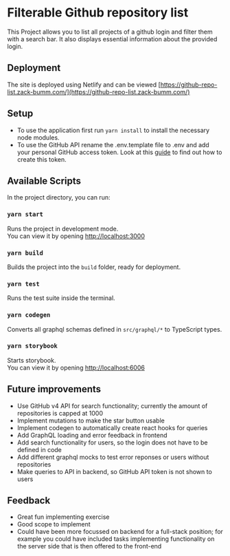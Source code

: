 # Filterable Github repository list

This Project allows you to list all projects of a github login and filter them with a search bar. It also displays essential information about the provided login.

## Deployment

The site is deployed using Netlify and can be viewed [https://github-repo-list.zack-bumm.com/](https://github-repo-list.zack-bumm.com/)

## Setup

- To use the application first run `yarn install` to install the necessary node modules.
- To use the GitHub API rename the .env.template file to .env and add your personal GitHub access token. Look at this [guide](https://docs.github.com/en/authentication/keeping-your-account-and-data-secure/creating-a-personal-access-token) to find out how to create this token.

## Available Scripts

In the project directory, you can run:

### `yarn start`

Runs the project in development mode.\
You can view it by opening [http://localhost:3000](http://localhost:3000)

### `yarn build`

Builds the project into the `build` folder, ready for deployment.

### `yarn test`

Runs the test suite inside the terminal.

### `yarn codegen`

Converts all graphql schemas defined in `src/graphql/*` to TypeScript types.

### `yarn storybook`

Starts storybook.\
You can view it by opening [http://localhost:6006](http://localhost:6006)




## Future improvements

- Use GitHub v4 API for search functionality; currently the amount of repositories is capped at 1000
- Implement mutations to make the star button usable
- Implement codegen to automatically create react hooks for queries
- Add GraphQL loading and error feedback in frontend
- Add search functionality for users, so the login does not have to be defined in code
- Add different graphql mocks to test error reponses or users without repositories
- Make queries to API in backend, so GitHub API token is not shown to users


## Feedback

- Great fun implementing exercise
- Good scope to implement
- Could have been more focussed on backend for a full-stack position; for example you could have included tasks implementing functionality on the server side that is then offered to the front-end